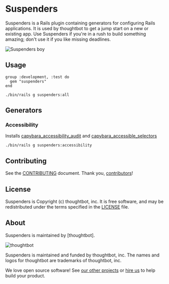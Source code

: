 # Suspenders

Suspenders is a Rails plugin containing generators for configuring Rails
applications. It is used by thoughtbot to get a jump start on a new or existing
app. Use Suspenders if you're in a rush to build something amazing; don't use it
if you like missing deadlines.

![Suspenders boy](http://media.tumblr.com/1TEAMALpseh5xzf0Jt6bcwSMo1_400.png)

## Usage

```
group :development, :test do
  gem "suspenders"
end
```

```
./bin/rails g suspenders:all
```

## Generators

### Accessibility

Installs [capybara_accessibility_audit] and [capybara_accessible_selectors]

`./bin/rails g suspenders:accessibility`

  [capybara_accessibility_audit]: https://github.com/thoughtbot/capybara_accessibility_audit
  [capybara_accessible_selectors]: https://github.com/citizensadvice/capybara_accessible_selectors

## Contributing

See the [CONTRIBUTING] document.
Thank you, [contributors]!

  [CONTRIBUTING]: CONTRIBUTING.md
  [contributors]: https://github.com/thoughtbot/suspenders/graphs/contributors

## License

Suspenders is Copyright (c) thoughtbot, inc.
It is free software, and may be redistributed
under the terms specified in the [LICENSE] file.

  [LICENSE]: /LICENSE

## About

Suspenders is maintained by [thoughtbot].

![thoughtbot](https://thoughtbot.com/brand_assets/93:44.svg)

Suspenders is maintained and funded by thoughtbot, inc.
The names and logos for thoughtbot are trademarks of thoughtbot, inc.

We love open source software!
See [our other projects][community]
or [hire us][hire] to help build your product.

  [community]: https://thoughtbot.com/community?utm_source=github
  [hire]: https://thoughtbot.com/hire-us?utm_source=github

